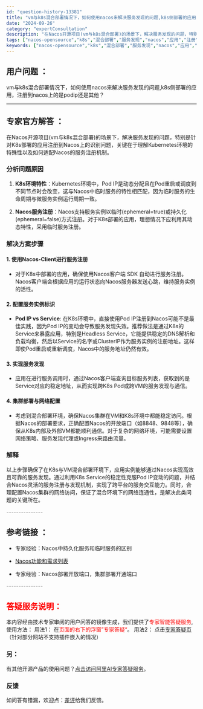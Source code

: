 ```yaml
---
id: "question-history-13381"
title: "vm与k8s混合部署情况下，如何使用nacos来解决服务发现的问题,k8s侧部署的应用，注册到nacos上"
date: "2024-09-26"
category: "expertConsultation"
description: "在Nacos开源项目(vm与k8s混合部署)的场景下，解决服务发现的问题，特别是针对K8s部署的应用注册到Nacos上的识别问题，关键在于理解Kubernetes环境的特殊性以及如何适配Nacos的服务注册机制。### 分析问题原因1. **K8s环境特性**：Kubernetes环境中，Pod I"
tags: ["nacos-opensource","k8s","混合部署","服务发现","nacos","应用","注册"]
keywords: ["nacos-opensource","k8s","混合部署","服务发现","nacos","应用","注册"]
---
```


## 用户问题 ： 
 vm与k8s混合部署情况下，如何使用nacos来解决服务发现的问题,k8s侧部署的应用，注册到nacos上的是podip还是其他？  

---------------
## 专家官方解答 ：

在Nacos开源项目(vm与k8s混合部署)的场景下，解决服务发现的问题，特别是针对K8s部署的应用注册到Nacos上的识别问题，关键在于理解Kubernetes环境的特殊性以及如何适配Nacos的服务注册机制。

### 分析问题原因

1. **K8s环境特性**：Kubernetes环境中，Pod IP是动态分配且在Pod重启或调度到不同节点时会改变，这与Nacos中临时服务的特性相匹配，因为临时服务的生命周期与微服务实例运行周期一致。
   
2. **Nacos服务注册**：Nacos支持服务实例以临时(ephemeral=true)或持久化(ephemeral=false)方式注册。对于K8s部署的应用，理想情况下应利用其动态特性，采用临时服务注册。

### 解决方案步骤

#### 1. 使用Nacos-Client进行服务注册
- 对于K8s中部署的应用，确保使用Nacos客户端 SDK 自动进行服务注册。Nacos客户端会根据应用的运行状态向Nacos服务器发送心跳，维持服务实例的活性。

#### 2. 配置服务实例标识
- **Pod IP vs Service**: 在K8s环境中，直接使用Pod IP注册到Nacos可能不是最佳实践，因为Pod IP的变动会导致服务发现失效。推荐做法是通过K8s的Service来暴露应用，特别是Headless Service，它能提供稳定的DNS解析和负载均衡，然后以Service的名字或ClusterIP作为服务实例的注册地址。这样即使Pod重启或重新调度，Nacos中的服务地址仍然有效。

#### 3. 实现服务发现
- 应用在进行服务调用时，通过Nacos客户端查询目标服务列表，获取到的是Service对应的稳定地址，从而实现跨K8s Pod或跨VM的服务发现与通信。

#### 4. 集群部署与网络配置
- 考虑到混合部署环境，确保Nacos集群在VM和K8s环境中都能稳定访问。根据Nacos的部署要求，正确配置Nacos的开放端口（如8848、9848等），确保从K8s内部及外部VM都能顺利通信。对于复杂的网络环境，可能需要设置网络策略、服务发现代理或Ingress来路由流量。

### 解释

以上步骤确保了在K8s与VM混合部署环境下，应用实例能够通过Nacos实现高效且可靠的服务发现。通过利用K8s Service的稳定性克服Pod IP变动的问题，并结合Nacos灵活的服务注册与发现机制，实现了跨平台的服务交互能力。同时，合理配置Nacos集群的网络访问，保证了混合环境下的网络连通性，是解决此类问题的关键所在。


<font color="#949494">---------------</font> 


## 参考链接 ：

* 专家经验：Nacos中持久化服务和临时服务的区别 
 
 * [Nacos功能和需求列表](https://nacos.io/docs/latest/archive/feature-list)
 
 * 专家经验：Nacos部署开放端口，集群部署开通端口 


 <font color="#949494">---------------</font> 
 


## <font color="#FF0000">答疑服务说明：</font> 

本内容经由技术专家审阅的用户问答的镜像生成，我们提供了<font color="#FF0000">专家智能答疑服务</font>,使用方法：
用法1： 在<font color="#FF0000">页面的右下的浮窗”专家答疑“</font>。
用法2： 点击[专家答疑页](https://answer.opensource.alibaba.com/docs/intro)（针对部分网站不支持插件嵌入的情况）
### 另：


有其他开源产品的使用问题？[点击访问阿里AI专家答疑服务](https://answer.opensource.alibaba.com/docs/intro)。
### 反馈
如问答有错漏，欢迎点：[差评](https://ai.nacos.io/user/feedbackByEnhancerGradePOJOID?enhancerGradePOJOId=13876)给我们反馈。
